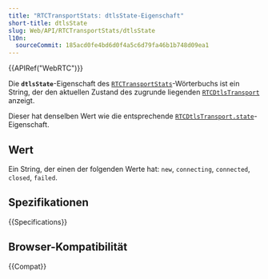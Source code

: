 ```yaml
---
title: "RTCTransportStats: dtlsState-Eigenschaft"
short-title: dtlsState
slug: Web/API/RTCTransportStats/dtlsState
l10n:
  sourceCommit: 185acd0fe4bd6d0f4a5c6d79fa46b1b748d09ea1
---
```


{{APIRef("WebRTC")}}

Die **`dtlsState`**-Eigenschaft des [`RTCTransportStats`](/de/docs/Web/API/RTCTransportStats)-Wörterbuchs ist ein String, der den aktuellen Zustand des zugrunde liegenden [`RTCDtlsTransport`](/de/docs/Web/API/RTCDtlsTransport) anzeigt.

Dieser hat denselben Wert wie die entsprechende [`RTCDtlsTransport.state`](/de/docs/Web/API/RTCDtlsTransport/state)-Eigenschaft.

## Wert

Ein String, der einen der folgenden Werte hat: `new`, `connecting`, `connected`, `closed`, `failed`.

## Spezifikationen

{{Specifications}}

## Browser-Kompatibilität

{{Compat}}
